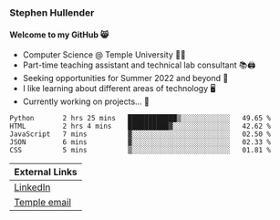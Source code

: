 ### Stephen Hullender
#### Welcome to my GitHub 😸

- Computer Science @ Temple University 🍒🦉
- Part-time teaching assistant and technical lab consultant 📚🖨️
- Seeking opportunities for Summer 2022 and beyond 🚀
- I like learning about different areas of technology 🖥️
- Currently working on projects... 👀

<!--START_SECTION:waka-->
```text
Python       2 hrs 25 mins   ████████████▒░░░░░░░░░░░░   49.65 % 
HTML         2 hrs 4 mins    ██████████▓░░░░░░░░░░░░░░   42.62 % 
JavaScript   7 mins          ▓░░░░░░░░░░░░░░░░░░░░░░░░   02.50 % 
JSON         6 mins          ▓░░░░░░░░░░░░░░░░░░░░░░░░   02.33 % 
CSS          5 mins          ▒░░░░░░░░░░░░░░░░░░░░░░░░   01.81 % 
```
<!--END_SECTION:waka-->

| External Links | 
| -------------- |
| [LinkedIn](https://linkedin.com/in/shullender) |
| [Temple email](mailto:stephull@temple.edu) |

<!--
Here are some ideas to get you started:
- 🔭 I’m currently working on ...
- 🌱 I’m currently learning ...
- 👯 I’m looking to collaborate on ...
- 🤔 I’m looking for help with ...
- 💬 Ask me about ...
- 📫 How to reach me: ...
- 😄 Pronouns: ...
- ⚡ Fun fact: ...
-->

